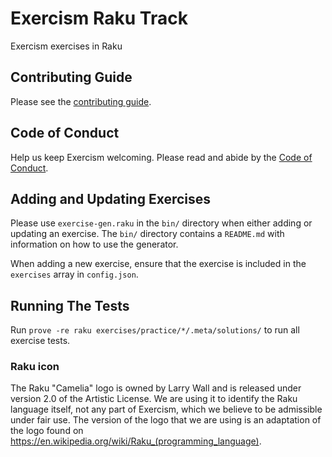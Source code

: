 # Exercism Raku Track

Exercism exercises in Raku

## Contributing Guide

Please see the [contributing guide](https://github.com/exercism/docs/blob/master/contributing-to-language-tracks/README.md).

## Code of Conduct

Help us keep Exercism welcoming. Please read and abide by the
[Code of Conduct](https://exercism.io/code-of-conduct).

## Adding and Updating Exercises

Please use `exercise-gen.raku` in the `bin/` directory when either adding or updating an exercise.
The `bin/` directory contains a `README.md` with information on how to use the generator.

When adding a new exercise, ensure that the exercise is included in the `exercises` array in `config.json`.

## Running The Tests

Run `prove -re raku exercises/practice/*/.meta/solutions/` to run all exercise tests.

### Raku icon
The Raku "Camelia" logo is owned by Larry Wall and is released under version 2.0 of the Artistic License. We are using it to identify the Raku language itself, not any part of Exercism, which we believe to be admissible under fair use. The version of the logo that we are using is an adaptation of the logo found on <https://en.wikipedia.org/wiki/Raku_(programming_language)>.
